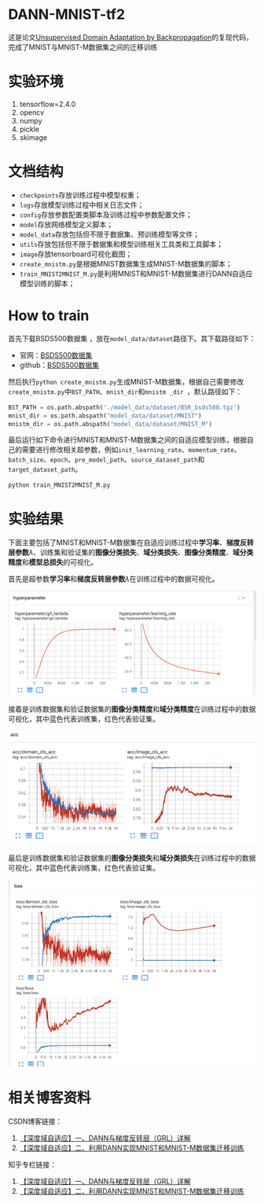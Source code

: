 ﻿# DANN-MNIST-tf2
这是论文[Unsupervised Domain Adaptation by Backpropagation](https://arxiv.org/abs/1409.7495)的复现代码，完成了MNIST与MNIST-M数据集之间的迁移训练

# 实验环境

 1. tensorflow=2.4.0
 2. opencv
 3. numpy
 4. pickle
 5. skimage

# 文档结构
- `checkpoints`存放训练过程中模型权重；
- `logs`存放模型训练过程中相关日志文件；
- `config`存放参数配置类脚本及训练过程中参数配置文件；
- `model`存放网络模型定义脚本；
- `model_data`存放包括但不限于数据集、预训练模型等文件；
- `utils`存放包括但不限于数据集和模型训练相关工具类和工具脚本；
- `image`存放tensorboard可视化截图；
- `create_mnistm.py`是根据MNIST数据集生成MNIST-M数据集的脚本；
- `train_MNIST2MNIST_M.py`是利用MNIST和MNIST-M数据集进行DANN自适应模型训练的脚本；


# How to train

 首先下载BSDS500数据集 ，放在`model_data/dataset`路径下。其下载路径如下：
 - 官网：[BSDS500数据集](http://www.eecs.berkeley.edu/Research/Projects/CS/vision/grouping/BSR/BSR_bsds500.tgz) 
 -  github：[BSDS500数据集](https://github.com/Daipuwei/DANN-MNIST-tf2/releases/download/master/BSR_bsds500.zip) 

 
然后执行`python create_mnistm.py`生成MNIST-M数据集，根据自己需要修改`create_mnistm.py`中`BST_PATH`、`mnist_dir`和`mnistm _dir
`，默认路径如下：
```python
BST_PATH = os.path.abspath('./model_data/dataset/BSR_bsds500.tgz')
mnist_dir = os.path.abspath("model_data/dataset/MNIST")
mnistm_dir = os.path.abspath("model_data/dataset/MNIST_M")
```
最后运行如下命令进行MNIST和MNIST-M数据集之间的自适应模型训练，根据自己的需要进行修改相关超参数，例如`init_learning_rate`、`momentum_rate`、`batch_size`、`epoch`、`pre_model_path`、`source_dataset_path`和`target_dataset_path`。
```python
python train_MNIST2MNIST_M.py
```



#  实验结果
下面主要包括了MNIST和MNIST-M数据集在自适应训练过程中**学习率**、**梯度反转层参数**$\lambda$、训练集和验证集的**图像分类损失**、**域分类损失**、**图像分类精度**、**域分类精度**和**模型总损失**的可视化。

首先是超参数**学习率**和**梯度反转层参数**$\lambda$在训练过程中的数据可视化。

![超参数可视化](https://github.com/Daipuwei/DANN-MNIST-tf2/blob/master/image/hyperparameter.png#pic_center)

接着是训练数据集和验证数据集的**图像分类精度**和**域分类精度**在训练过程中的数据可视化，其中蓝色代表训练集，红色代表验证集。

![指标可视化](https://github.com/Daipuwei/DANN-MNIST-tf2/blob/master/image/acc.png#pic_center)

最后是训练数据集和验证数据集的**图像分类损失**和**域分类损失**在训练过程中的数据可视化，其中蓝色代表训练集，红色代表验证集。

![损失可视化](https://github.com/Daipuwei/DANN-MNIST-tf2/blob/master/image/loss.png#pic_center)


#  相关博客资料

 CSDN博客链接：

 1. [【深度域自适应】一、DANN与梯度反转层（GRL）详解](https://daipuweiai.blog.csdn.net/article/details/104478550)
 2. [【深度域自适应】二、利用DANN实现MNIST和MNIST-M数据集迁移训练](https://daipuweiai.blog.csdn.net/article/details/104495520)

知乎专栏链接：
 1. [【深度域自适应】一、DANN与梯度反转层（GRL）详解](https://zhuanlan.zhihu.com/p/109051269)
 2. [【深度域自适应】二、利用DANN实现MNIST和MNIST-M数据集迁移训练](https://zhuanlan.zhihu.com/p/109057360)

